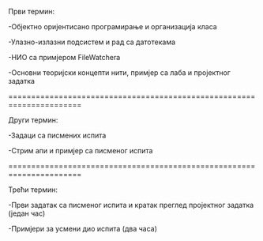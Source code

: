 Први термин:

-Објектно оријентисано програмирање и организација класа

-Улазно-излазни подсистем и рад са датотекама

-НИО са примјером FileWatcherа

-Основни теоријски концепти нити, примјер са лаба и пројектног задатка


======================================================================


Други термин:

-Задаци са писмених испита 

-Стрим апи и примјер са писменог испита


======================================================================


Трећи термин:

-Први задатак са писменог испита и кратак преглед пројектног задатка (један час)

-Примјери за усмени дио испита (два часа)
